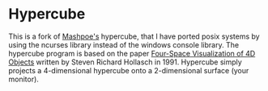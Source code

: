 # Hypercube

This is a fork of [Mashpoe's](https://github.com/Mashpoe/) hypercube, that I have ported posix systems by using the ncurses library instead of the windows console library. The hypercube program is based on the paper [Four-Space Visualization of 4D Objects](https://hollasch.github.io/ray4/Four-Space_Visualization_of_4D_Objects.html#chapter4) written by Steven Richard Hollasch in 1991. Hypercube simply projects a 4-dimensional hypercube onto a 2-dimensional surface (your monitor).
